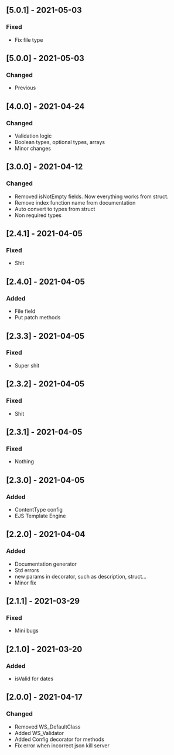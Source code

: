 ## [5.0.1] - 2021-05-03

### Fixed
-    Fix file type

## [5.0.0] - 2021-05-03

### Changed
-    Previous

## [4.0.0] - 2021-04-24

### Changed
-    Validation logic
-    Boolean types, optional types, arrays
-    Minor changes

## [3.0.0] - 2021-04-12

### Changed
-    Removed isNotEmpty fields. Now everything works from struct.
-    Remove index function name from documentation
-    Auto convert to types from struct
-    Non required types

## [2.4.1] - 2021-04-05

### Fixed
-    Shit

## [2.4.0] - 2021-04-05

### Added
-    File field
-    Put patch methods

## [2.3.3] - 2021-04-05

### Fixed
-    Super shit

## [2.3.2] - 2021-04-05

### Fixed
-    Shit

## [2.3.1] - 2021-04-05

### Fixed
-    Nothing

## [2.3.0] - 2021-04-05

### Added
-    ContentType config
-    EJS Template Engine

## [2.2.0] - 2021-04-04

### Added
-    Documentation generator
-    Std errors
-    new params in decorator, such as description, struct...
-    Minor fix

## [2.1.1] - 2021-03-29

### Fixed
-    Mini bugs

## [2.1.0] - 2021-03-20

### Added
-    isValid for dates

## [2.0.0] - 2021-04-17

### Changed

- Removed WS_DefaultClass
- Added WS_Validator
- Added Config decorator for methods
- Fix error when incorrect json kill server
